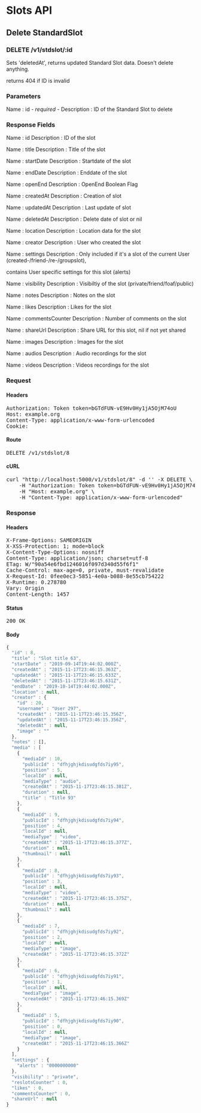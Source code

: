 # Slots API

## Delete StandardSlot

### DELETE /v1/stdslot/:id

Sets &#39;deletedAt&#39;, returns updated Standard Slot data. Doesn&#39;t delete anything.

returns 404 if ID is invalid

### Parameters

Name : id *- required -*
Description : ID of the Standard Slot to delete


### Response Fields

Name : id
Description : ID of the slot

Name : title
Description : Title of the slot

Name : startDate
Description : Startdate of the slot

Name : endDate
Description : Enddate of the slot

Name : openEnd
Description : OpenEnd Boolean Flag

Name : createdAt
Description : Creation of slot

Name : updatedAt
Description : Last update of slot

Name : deletedAt
Description : Delete date of slot or nil

Name : location
Description : Location data for the slot

Name : creator
Description : User who created the slot

Name : settings
Description : Only included if it&#39;s a slot of the current User (created-/friend-/re-/groupslot),

contains User specific settings for this slot (alerts)

Name : visibility
Description : Visibiltiy of the slot (private/friend/foaf/public)

Name : notes
Description : Notes on the slot

Name : likes
Description : Likes for the slot

Name : commentsCounter
Description : Number of comments on the slot

Name : shareUrl
Description : Share URL for this slot, nil if not yet shared

Name : images
Description : Images for the slot

Name : audios
Description : Audio recordings for the slot

Name : videos
Description : Videos recordings for the slot

### Request

#### Headers

<pre>Authorization: Token token=bGTdFUN-vE9Hv0Hy1jA5OjM74oU
Host: example.org
Content-Type: application/x-www-form-urlencoded
Cookie: </pre>

#### Route

<pre>DELETE /v1/stdslot/8</pre>

#### cURL

<pre class="request">curl &quot;http://localhost:5000/v1/stdslot/8&quot; -d &#39;&#39; -X DELETE \
	-H &quot;Authorization: Token token=bGTdFUN-vE9Hv0Hy1jA5OjM74oU&quot; \
	-H &quot;Host: example.org&quot; \
	-H &quot;Content-Type: application/x-www-form-urlencoded&quot;</pre>

### Response

#### Headers

<pre>X-Frame-Options: SAMEORIGIN
X-XSS-Protection: 1; mode=block
X-Content-Type-Options: nosniff
Content-Type: application/json; charset=utf-8
ETag: W/&quot;90a54e6fbd1246016f097d340d55f6f1&quot;
Cache-Control: max-age=0, private, must-revalidate
X-Request-Id: 0fee0ec3-5851-4e0a-b088-8e55cb754222
X-Runtime: 0.278780
Vary: Origin
Content-Length: 1457</pre>

#### Status

<pre>200 OK</pre>

#### Body

```javascript
{
  "id" : 8,
  "title" : "Slot title 63",
  "startDate" : "2019-09-14T19:44:02.000Z",
  "createdAt" : "2015-11-17T23:46:15.363Z",
  "updatedAt" : "2015-11-17T23:46:15.633Z",
  "deletedAt" : "2015-11-17T23:46:15.631Z",
  "endDate" : "2019-10-14T19:44:02.000Z",
  "location" : null,
  "creator" : {
    "id" : 20,
    "username" : "User 297",
    "createdAt" : "2015-11-17T23:46:15.356Z",
    "updatedAt" : "2015-11-17T23:46:15.356Z",
    "deletedAt" : null,
    "image" : ""
  },
  "notes" : [],
  "media" : [
    {
      "mediaId" : 10,
      "publicId" : "dfhjghjkdisudgfds7iy95",
      "position" : 5,
      "localId" : null,
      "mediaType" : "audio",
      "createdAt" : "2015-11-17T23:46:15.381Z",
      "duration" : null,
      "title" : "Title 93"
    },
    {
      "mediaId" : 9,
      "publicId" : "dfhjghjkdisudgfds7iy94",
      "position" : 4,
      "localId" : null,
      "mediaType" : "video",
      "createdAt" : "2015-11-17T23:46:15.377Z",
      "duration" : null,
      "thumbnail" : null
    },
    {
      "mediaId" : 8,
      "publicId" : "dfhjghjkdisudgfds7iy93",
      "position" : 3,
      "localId" : null,
      "mediaType" : "video",
      "createdAt" : "2015-11-17T23:46:15.375Z",
      "duration" : null,
      "thumbnail" : null
    },
    {
      "mediaId" : 7,
      "publicId" : "dfhjghjkdisudgfds7iy92",
      "position" : 2,
      "localId" : null,
      "mediaType" : "image",
      "createdAt" : "2015-11-17T23:46:15.372Z"
    },
    {
      "mediaId" : 6,
      "publicId" : "dfhjghjkdisudgfds7iy91",
      "position" : 1,
      "localId" : null,
      "mediaType" : "image",
      "createdAt" : "2015-11-17T23:46:15.369Z"
    },
    {
      "mediaId" : 5,
      "publicId" : "dfhjghjkdisudgfds7iy90",
      "position" : 0,
      "localId" : null,
      "mediaType" : "image",
      "createdAt" : "2015-11-17T23:46:15.366Z"
    }
  ],
  "settings" : {
    "alerts" : "0000000000"
  },
  "visibility" : "private",
  "reslotsCounter" : 0,
  "likes" : 0,
  "commentsCounter" : 0,
  "shareUrl" : null
}
```
